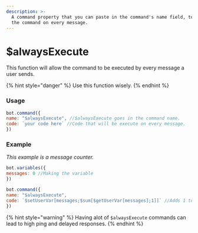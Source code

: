 ```yaml
---
description: >-
  A command property that you can paste in the command's name field, to trigger
  the command on every message.
---
```


# $alwaysExecute

This function will allow the command to be executed by every message a user sends.

{% hint style="danger" %}
Use this function wisely.
{% endhint %}

### Usage

```javascript
bot.command({
name: "$alwaysExecute", //$alwaysExecute goes in the command name.
code: `your code here` //Code that will be execute on every message.
})
```

### Example

_This example is a message counter._

```javascript
bot.variables({
messages: 0 //Making the variable
})

bot.command({
name: "$alwaysExecute", 
code: `$setUserVar[messages;$sum[$getUserVar[messages];1]]` //Adds 1 to the value for every message sent
})
```

{% hint style="warning" %}
Having alot of `$alwaysExecute` commands can lead to high ping and delayed responses.
{% endhint %}

